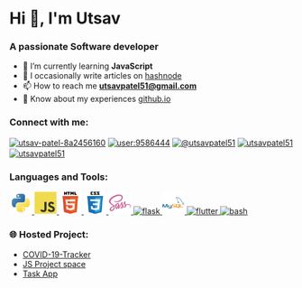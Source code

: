 <h1 align="left">Hi 👋, I'm Utsav</h1>
<h3 align="left">A passionate Software developer</h3>

- 🌱 I’m currently learning **JavaScript**
- 📝 I occasionally write articles on [hashnode](https://utsavpatel51.hashnode.dev/)
- 📫 How to reach me **utsavpatel51@gmail.com**
- 📄 Know about my experiences [github.io](https://utsavpatel51.github.io/resume/)

<h3 align="left">Connect with me:</h3>
<p align="left">
<a href="https://linkedin.com/in/utsav-patel-8a2456160" target="blank"><img align="center" src="https://raw.githubusercontent.com/rahuldkjain/github-profile-readme-generator/master/src/images/icons/Social/linked-in-alt.svg" alt="utsav-patel-8a2456160" height="30" width="40" /></a>
<a href="https://stackoverflow.com/users/user:9586444" target="blank"><img align="center" src="https://raw.githubusercontent.com/rahuldkjain/github-profile-readme-generator/master/src/images/icons/Social/stack-overflow.svg" alt="user:9586444" height="30" width="40" /></a>
<a href="https://hashnode.com/@utsavpatel51" target="blank"><img align="center" src="https://raw.githubusercontent.com/rahuldkjain/github-profile-readme-generator/master/src/images/icons/Social/hashnode.svg" alt="@utsavpatel51" height="30" width="40" /></a>  
<a href="https://codepen.io/utsavpatel51" target="blank"><img align="center" src="https://raw.githubusercontent.com/rahuldkjain/github-profile-readme-generator/master/src/images/icons/Social/codepen.svg" alt="utsavpatel51" height="30" width="40" /></a>
<a href="https://www.leetcode.com/utsavpatel51" target="blank"><img align="center" src="https://raw.githubusercontent.com/rahuldkjain/github-profile-readme-generator/master/src/images/icons/Social/leet-code.svg" alt="utsavpatel51" height="30" width="40" /></a>
</p>

<h3 align="left">Languages and Tools:</h3>
<p align="left">
<a href="https://www.python.org" target="_blank" rel="noreferrer">
  <img src="https://raw.githubusercontent.com/devicons/devicon/master/icons/python/python-original.svg" alt="python" width="40" height="40"/>
</a>
<a href="https://developer.mozilla.org/en-US/docs/Web/JavaScript" target="_blank" rel="noreferrer">
  <img src="https://raw.githubusercontent.com/devicons/devicon/master/icons/javascript/javascript-original.svg" alt="javascript" width="40" height="40"/>
</a>
<a href="https://www.w3.org/html/" target="_blank" rel="noreferrer">
  <img src="https://raw.githubusercontent.com/devicons/devicon/master/icons/html5/html5-original-wordmark.svg" alt="html5" width="40" height="40"/>
</a>
<a href="https://www.w3schools.com/css/" target="_blank" rel="noreferrer">
  <img src="https://raw.githubusercontent.com/devicons/devicon/master/icons/css3/css3-original-wordmark.svg" alt="css3" width="40" height="40"/>
</a>
<a href="https://sass-lang.com" target="_blank" rel="noreferrer">
  <img src="https://raw.githubusercontent.com/devicons/devicon/master/icons/sass/sass-original.svg" alt="sass" width="40" height="40"/>
</a>
<a href="https://flask.palletsprojects.com/" target="_blank" rel="noreferrer">
  <img src="https://www.vectorlogo.zone/logos/pocoo_flask/pocoo_flask-icon.svg" alt="flask" width="40" height="40"/>
</a>
<a href="https://www.mysql.com/" target="_blank" rel="noreferrer">
  <img src="https://raw.githubusercontent.com/devicons/devicon/master/icons/mysql/mysql-original-wordmark.svg" alt="mysql" width="40" height="40"/>
</a>
<a href="https://flutter.dev" target="_blank" rel="noreferrer">
  <img src="https://www.vectorlogo.zone/logos/flutterio/flutterio-icon.svg" alt="flutter" width="40" height="40"/>
</a>
<a href="https://www.gnu.org/software/bash/" target="_blank" rel="noreferrer">
  <img src="https://www.vectorlogo.zone/logos/gnu_bash/gnu_bash-icon.svg" alt="bash" width="40" height="40"/>
</a>
</p>

<h3 align="left">🌐 Hosted Project:</h3>
<ul>
  <li><a href="https://covid-19-tracker-app-1.herokuapp.com/" target="_blank" rel="noreferrer">COVID-19-Tracker</a></li>
  <li><a href="https://storied-manatee-e32b78.netlify.app/project%20space/" target="_blank" rel="noreferrer">JS Project space</a></li>
  <li><a href="https://react-task-web-app.netlify.app/" target="_blank" rel="noreferrer">Task App</a></li>
</ul>
<!--  Most Used Language block 
<p><img align="left" src="https://github-readme-stats.vercel.app/api/top-langs?username=utsavpatel51&show_icons=true&locale=en&layout=compact" alt="utsavpatel51" /></p> 
-->
